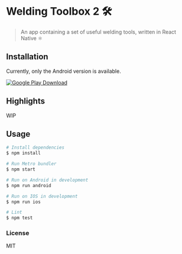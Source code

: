 # Welding Toolbox 2 🛠️

> An app containing a set of useful welding tools, written in React Native ⚛️

## Installation

Currently, only the Android version is available.

[![Google Play Download][google-play-badge]][google-play-download]

## Highlights

WIP

## Usage

```bash
# Install dependencies
$ npm install

# Run Metro bundler
$ npm start

# Run on Android in development
$ npm run android

# Run on IOS in development
$ npm run ios

# Lint
$ npm test
```

### License

MIT

[google-play-badge]: https://play.google.com/intl/en_us/badges/images/badge_new.png
[google-play-download]: https://play.google.com/store/apps/details?id=me.kepinski.weldingtoolbox2
